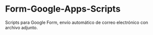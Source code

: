 # Form-Google-Apps-Scripts
Scripts para Google Form, envío automático de correo electrónico con archivo adjunto.
